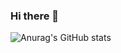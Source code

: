 ### Hi there 👋

<!-- ![Anurag's GitHub stats](https://github-readme-stats.vercel.app/api?username=starguys&show_icons=true&theme=dark) -->
![Anurag's GitHub stats](https://github-readme-stats.vercel.app/api?username=starguys&show_icons=true&theme=radical)
<!-- ![Anurag's GitHub stats](https://github-readme-stats.vercel.app/api?username=starguys&show_icons=true&theme=merko) -->
<!-- ![Anurag's GitHub stats](https://github-readme-stats.vercel.app/api?username=starguys&show_icons=true&theme=gruvbox)
![Anurag's GitHub stats](https://github-readme-stats.vercel.app/api?username=starguys&show_icons=true&theme=tokyonight)
![Anurag's GitHub stats](https://github-readme-stats.vercel.app/api?username=starguys&show_icons=true&theme=onedark)
![Anurag's GitHub stats](https://github-readme-stats.vercel.app/api?username=starguys&show_icons=true&theme=cobalt)
![Anurag's GitHub stats](https://github-readme-stats.vercel.app/api?username=starguys&show_icons=true&theme=synthwave)
![Anurag's GitHub stats](https://github-readme-stats.vercel.app/api?username=starguys&show_icons=true&theme=highcontrast)
![Anurag's GitHub stats](https://github-readme-stats.vercel.app/api?username=starguys&show_icons=true&theme=dracula)
 -->
<!--
**starguys/starguys** is a ✨ _special_ ✨ repository because its `README.md` (this file) appears on your GitHub profile.

Here are some ideas to get you started:

- 🔭 I’m currently working on ...
- 🌱 I’m currently learning ...
- 👯 I’m looking to collaborate on ...
- 🤔 I’m looking for help with ...
- 💬 Ask me about ...
- 📫 How to reach me: ...
- 😄 Pronouns: ...
- ⚡ Fun fact: ...
-->
